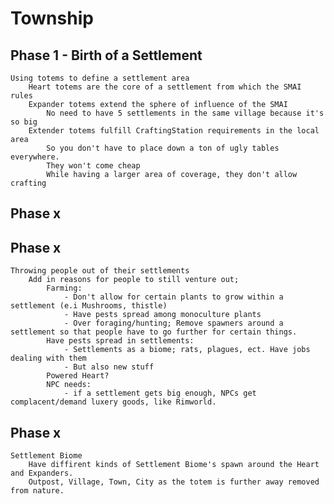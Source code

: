 # Township

## Phase 1 - Birth of a Settlement
	Using totems to define a settlement area
		Heart totems are the core of a settlement from which the SMAI rules
		Expander totems extend the sphere of influence of the SMAI
			No need to have 5 settlements in the same village because it's so big
		Extender totems fulfill CraftingStation requirements in the local area
			So you don't have to place down a ton of ugly tables everywhere.
			They won't come cheap
			While having a larger area of coverage, they don't allow crafting

## Phase x
	

## Phase x
	Throwing people out of their settlements
		Add in reasons for people to still venture out;
			Farming:
				- Don't allow for certain plants to grow within a settlement (e.i Mushrooms, thistle)
				- Have pests spread among monoculture plants
				- Over foraging/hunting; Remove spawners around a settlement so that people have to go further for certain things.
			Have pests spread in settlements:
				- Settlements as a biome; rats, plagues, ect. Have jobs dealing with them
				- But also new stuff
			Powered Heart?
			NPC needs:
				- if a settlement gets big enough, NPCs get complacent/demand luxery goods, like Rimworld.

## Phase x
	Settlement Biome
		Have diffirent kinds of Settlement Biome's spawn around the Heart and Expanders.
		Outpost, Village, Town, City as the totem is further away removed from nature.